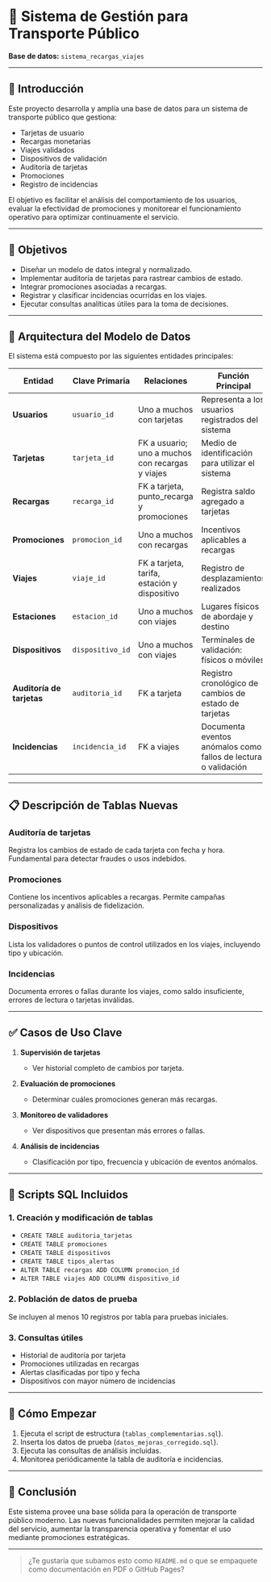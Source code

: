 # 🚌 Sistema de Gestión para Transporte Público

**Base de datos:** `sistema_recargas_viajes`

---

## 📘 Introducción

Este proyecto desarrolla y amplía una base de datos para un sistema de transporte público que gestiona:

- Tarjetas de usuario
- Recargas monetarias
- Viajes validados
- Dispositivos de validación
- Auditoría de tarjetas
- Promociones
- Registro de incidencias

El objetivo es facilitar el análisis del comportamiento de los usuarios, evaluar la efectividad de promociones y monitorear el funcionamiento operativo para optimizar continuamente el servicio.

---

## 🎯 Objetivos

- Diseñar un modelo de datos integral y normalizado.
- Implementar auditoría de tarjetas para rastrear cambios de estado.
- Integrar promociones asociadas a recargas.
- Registrar y clasificar incidencias ocurridas en los viajes.
- Ejecutar consultas analíticas útiles para la toma de decisiones.

---

## 🧱 Arquitectura del Modelo de Datos

El sistema está compuesto por las siguientes entidades principales:

| Entidad                   | Clave Primaria      | Relaciones                                      | Función Principal                                                  |
|---------------------------|---------------------|--------------------------------------------------|---------------------------------------------------------------------|
| **Usuarios**              | `usuario_id`        | Uno a muchos con tarjetas                        | Representa a los usuarios registrados del sistema                   |
| **Tarjetas**              | `tarjeta_id`        | FK a usuario; uno a muchos con recargas y viajes | Medio de identificación para utilizar el sistema                   |
| **Recargas**              | `recarga_id`        | FK a tarjeta, punto_recarga y promociones        | Registra saldo agregado a tarjetas                                 |
| **Promociones**           | `promocion_id`      | Uno a muchos con recargas                        | Incentivos aplicables a recargas                                   |
| **Viajes**                | `viaje_id`          | FK a tarjeta, tarifa, estación y dispositivo     | Registro de desplazamientos realizados                             |
| **Estaciones**            | `estacion_id`       | Uno a muchos con viajes                          | Lugares físicos de abordaje y destino                              |
| **Dispositivos**          | `dispositivo_id`    | Uno a muchos con viajes                          | Terminales de validación: físicos o móviles                        |
| **Auditoría de tarjetas** | `auditoria_id`      | FK a tarjeta                                     | Registro cronológico de cambios de estado de tarjetas              |
| **Incidencias**           | `incidencia_id`     | FK a viajes                                      | Documenta eventos anómalos como fallos de lectura o validación     |

---

## 📋 Descripción de Tablas Nuevas

### Auditoría de tarjetas

Registra los cambios de estado de cada tarjeta con fecha y hora. Fundamental para detectar fraudes o usos indebidos.

### Promociones

Contiene los incentivos aplicables a recargas. Permite campañas personalizadas y análisis de fidelización.

### Dispositivos

Lista los validadores o puntos de control utilizados en los viajes, incluyendo tipo y ubicación.

### Incidencias

Documenta errores o fallas durante los viajes, como saldo insuficiente, errores de lectura o tarjetas inválidas.

---

## ✅ Casos de Uso Clave

1. **Supervisión de tarjetas**
   - Ver historial completo de cambios por tarjeta.

2. **Evaluación de promociones**
   - Determinar cuáles promociones generan más recargas.

3. **Monitoreo de validadores**
   - Ver dispositivos que presentan más errores o fallas.

4. **Análisis de incidencias**
   - Clasificación por tipo, frecuencia y ubicación de eventos anómalos.

---

## 🧾 Scripts SQL Incluidos

### 1. Creación y modificación de tablas

- `CREATE TABLE auditoria_tarjetas`
- `CREATE TABLE promociones`
- `CREATE TABLE dispositivos`
- `CREATE TABLE tipos_alertas`
- `ALTER TABLE recargas ADD COLUMN promocion_id`
- `ALTER TABLE viajes ADD COLUMN dispositivo_id`

### 2. Población de datos de prueba

Se incluyen al menos 10 registros por tabla para pruebas iniciales.

### 3. Consultas útiles

- Historial de auditoría por tarjeta
- Promociones utilizadas en recargas
- Alertas clasificadas por tipo y fecha
- Dispositivos con mayor número de incidencias

---

## 🚀 Cómo Empezar

1. Ejecuta el script de estructura (`tablas_complementarias.sql`).
2. Inserta los datos de prueba (`datos_mejoras_corregido.sql`).
3. Ejecuta las consultas de análisis incluidas.
4. Monitorea periódicamente la tabla de auditoría e incidencias.

---

## 🏁 Conclusión

Este sistema provee una base sólida para la operación de transporte público moderno. Las nuevas funcionalidades permiten mejorar la calidad del servicio, aumentar la transparencia operativa y fomentar el uso mediante promociones estratégicas.

---

> ¿Te gustaría que subamos esto como `README.md` o que se empaquete como documentación en PDF o GitHub Pages?
